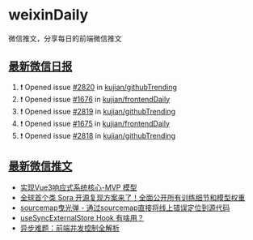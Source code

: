 # weixinDaily
微信推文，分享每日的前端微信推文

## [最新微信日报](https://github.com/kujian/weixinDaily/issues)

<!--START_SECTION:activity-->
1. ❗ Opened issue [#2820](https://github.com/kujian/githubTrending/issues/2820) in [kujian/githubTrending](https://github.com/kujian/githubTrending)
2. ❗ Opened issue [#1676](https://github.com/kujian/frontendDaily/issues/1676) in [kujian/frontendDaily](https://github.com/kujian/frontendDaily)
3. ❗ Opened issue [#2819](https://github.com/kujian/githubTrending/issues/2819) in [kujian/githubTrending](https://github.com/kujian/githubTrending)
4. ❗ Opened issue [#1675](https://github.com/kujian/frontendDaily/issues/1675) in [kujian/frontendDaily](https://github.com/kujian/frontendDaily)
5. ❗ Opened issue [#2818](https://github.com/kujian/githubTrending/issues/2818) in [kujian/githubTrending](https://github.com/kujian/githubTrending)
<!--END_SECTION:activity-->


## [最新微信推文](https://weixin.qdkfweb.cn/)

<!-- BLOG-POST-LIST:START -->
- [实现Vue3响应式系统核心-MVP 模型](https://weixin.qdkfweb.cn/41706.html)
- [全球首个类 Sora 开源复现方案来了！全面公开所有训练细节和模型权重](https://weixin.qdkfweb.cn/41712.html)
- [sourcemap曳光弹 - 通过sourcemap直接将线上错误定位到源代码](https://weixin.qdkfweb.cn/41728.html)
- [useSyncExternalStore Hook 有啥用？](https://weixin.qdkfweb.cn/41737.html)
- [异步难题：前端并发控制全解析](https://weixin.qdkfweb.cn/41713.html)
<!-- BLOG-POST-LIST:END -->